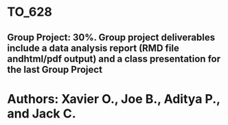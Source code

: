 # TO_628

## Group Project: 30%.  Group project deliverables include a data analysis report (RMD file andhtml/pdf output) and a class presentation for the last Group Project

# Authors: Xavier O., Joe B., Aditya P., and Jack C.